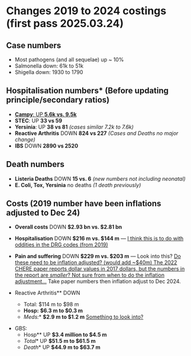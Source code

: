 # Changes 2019 to 2024 costings (first pass 2025.03.24)

## Case numbers

* Most pathogens (and all sequelae) up ~ 10%
* Salmonella down: 61k to 51k
* Shigella down: 1930 to 1790

## Hospitalisation numbers* (Before updating principle/secondary ratios)

- <u>**Campy**: UP **5.6k vs. 9.5k**</u>
- **STEC**: UP **33 vs 59**
- **Yersinia**: UP **38 vs 81** *(cases similar 7.2k to 7.6k)*
- **Reactive Arthritis** DOWN **824 vs 227** *(Cases and Deaths no major change)*
- **IBS** DOWN **2890 vs 2520**

## Death numbers

- **Listeria Deaths** DOWN **15 vs. 6** *(new numbers not including neonatal)*
- **E. Coli, Tox, Yersinia** no deaths *(1 death previously)*

## Costs (2019 number have been inflations adjusted to Dec 24)

- **Overall costs** DOWN **\$2.93 bn vs. \$2.81 bn**

- **Hospitalisation** DOWN **\$216 m vs. \$144 m** — <u>I think this is to do with oddities in the DRG codes (from 2019)</u>
- **Pain and suffering** DOWN **\$229 m vs. \$203 m** — Look into this? <u>Do these need to be inflation adjusted? (would add ~\$40m) The 2022 CHERE paper reports dollar values in 2017 dollars, but the numbers in the report are *smaller*? Not sure from when to do the inflation adjustment…</u> Take paper numbers then inflation adjust to Dec 2024.
- Reactive Arthritis** DOWN
   - Total: $114 m to \$98 m
   - **Hosp:** **\$6.3 m to \$0.3 m**
   - *Meds:** **\$2.9 m to \$1.2 m** <u>Something to look into?</u>

* GBS:
  * Hosp** UP **\$3.4 million to \$4.5 m**
  * *Total** UP **\$51.5 m to \$61.5 m**
  * *Death** UP **\$44.9 m to \$63.7 m**